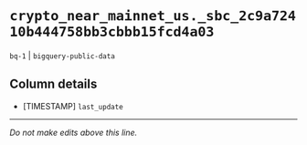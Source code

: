 # `crypto_near_mainnet_us._sbc_2c9a72410b444758bb3cbbb15fcd4a03`
`bq-1` | `bigquery-public-data`

## Column details
* [TIMESTAMP] `last_update`

-------------------------------------------------------------------------------
*Do not make edits above this line.*
